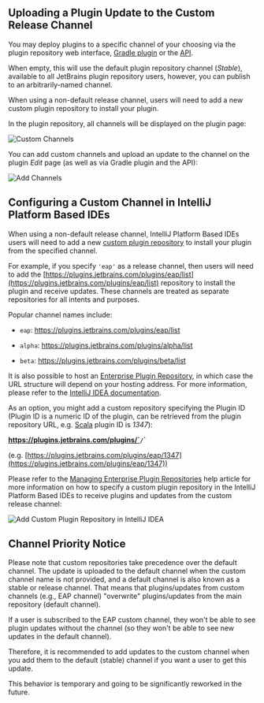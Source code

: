 [//]: # (title: Custom Release Channels)

## Uploading a Plugin Update to the Custom Release Channel

You may deploy plugins to a specific channel of your choosing via the plugin repository web interface, [Gradle plugin](https://plugins.jetbrains.com/docs/intellij/deployment.html) or the [API](plugin-upload.md).

When empty, this will use the default plugin repository channel (*Stable*), available to all JetBrains plugin repository users, however, you can publish to an arbitrarily-named channel.

When using a non-default release channel, users will need to add a new custom plugin repository to install your plugin.

In the plugin repository, all channels will be displayed on the plugin page:

![Custom Channels](plugin_repository_custom_channels.png)

You can add custom channels and upload an update to the channel on the plugin *Edit* page (as well as via Gradle plugin and the API):

![Add Channels](plugin_repository_add_custom_channel.png)

## Configuring a Custom Channel in IntelliJ Platform Based IDEs

When using a non-default release channel, IntelliJ Platform Based IDEs users will need to add a new [custom plugin repository](https://www.jetbrains.com/idea/help/managing-enterprise-plugin-repositories.html) to install your plugin from the specified channel.

For example, if you specify `'eap'` as a release channel, then users will need to add the [https://plugins.jetbrains.com/plugins/eap/list](https://plugins.jetbrains.com/plugins/eap/list) repository to install the plugin and receive updates. These channels are treated as separate repositories for all intents and purposes.

Popular channel names include:

* `eap`: https://plugins.jetbrains.com/plugins/eap/list

* `alpha`: https://plugins.jetbrains.com/plugins/alpha/list

* `beta`: https://plugins.jetbrains.com/plugins/beta/list

It is also possible to host an [Enterprise Plugin Repository](https://www.jetbrains.com/idea/help/adding-plugins-to-enterprise-repositories.html), in which case the URL structure will depend on your hosting address. For more information, please refer to the [IntelliJ IDEA documentation](https://www.jetbrains.com/idea/help/managing-plugins.html).

As an option, you might add a custom repository specifying the Plugin ID (Plugin ID is a numeric ID of the plugin, can be retrieved from the plugin repository URL, e.g. [Scala](https://plugins.jetbrains.com/plugin/1347-scala) plugin ID is *1347*):

**https://plugins.jetbrains.com/plugins/`<channel>`/`<pluginId>`**

(e.g. [https://plugins.jetbrains.com/plugins/eap/1347](https://plugins.jetbrains.com/plugins/eap/1347))

Please refer to the [Managing Enterprise Plugin Repositories](https://www.jetbrains.com/help/idea/managing-plugins.html) help article for more information on how to specify a custom plugin repository in the IntelliJ Platform Based IDEs to receive plugins and updates from the custom release channel:

![Add Custom Plugin Repository in IntelliJ IDEA](intellij_custom_plugin_repository.png)

## Channel Priority Notice

Please note that custom repositories take precedence over the default channel. The update is uploaded to the default channel when the custom channel name is not provided, and a default channel is also known as a stable or release channel. That means that plugins/updates from custom channels (e.g., EAP channel) "overwrite" plugins/updates from the main repository (default channel).

If a user is subscribed to the EAP custom channel, they won't be able to see plugin updates without the channel (so they won't be able to see new updates in the default channel).

Therefore, it is recommended to add updates to the custom channel when you add them to the default (stable) channel if you want a user to get this update.

This behavior is temporary and going to be significantly reworked in the future.
